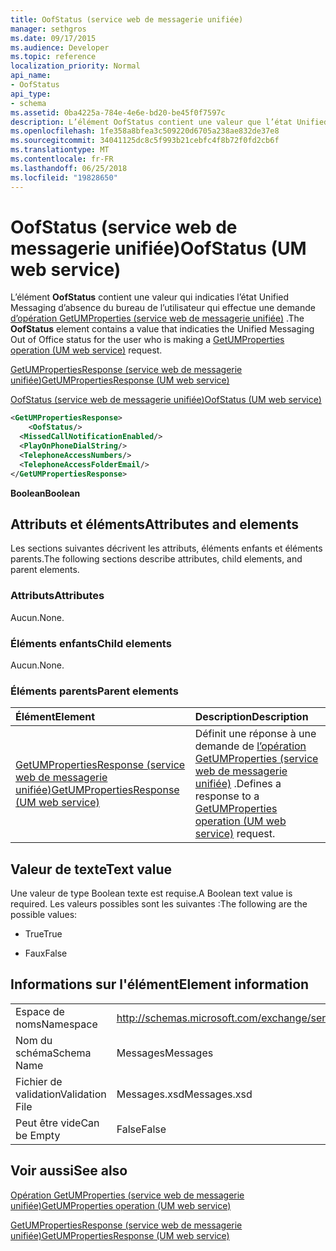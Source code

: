 ```yaml
---
title: OofStatus (service web de messagerie unifiée)
manager: sethgros
ms.date: 09/17/2015
ms.audience: Developer
ms.topic: reference
localization_priority: Normal
api_name:
- OofStatus
api_type:
- schema
ms.assetid: 0ba4225a-784e-4e6e-bd20-be45f0f7597c
description: L’élément OofStatus contient une valeur que l’état Unified Messaging d’absence du bureau de l’utilisateur qui effectue une demande de (service web de messagerie unifiée) opération GetUMProperties indicaties.
ms.openlocfilehash: 1fe358a8bfea3c509220d6705a238ae832de37e8
ms.sourcegitcommit: 34041125dc8c5f993b21cebfc4f8b72f0fd2cb6f
ms.translationtype: MT
ms.contentlocale: fr-FR
ms.lasthandoff: 06/25/2018
ms.locfileid: "19828650"
---
```

# <a name="oofstatus-um-web-service"></a><span data-ttu-id="f95ee-103">OofStatus (service web de messagerie unifiée)</span><span class="sxs-lookup"><span data-stu-id="f95ee-103">OofStatus (UM web service)</span></span>

<span data-ttu-id="f95ee-104">L’élément **OofStatus** contient une valeur qui indicaties l’état Unified Messaging d’absence du bureau de l’utilisateur qui effectue une demande [d’opération GetUMProperties (service web de messagerie unifiée)](getumproperties-operation-um-web-service.md) .</span><span class="sxs-lookup"><span data-stu-id="f95ee-104">The **OofStatus** element contains a value that indicaties the Unified Messaging Out of Office status for the user who is making a [GetUMProperties operation (UM web service)](getumproperties-operation-um-web-service.md) request.</span></span> 
  
[<span data-ttu-id="f95ee-105">GetUMPropertiesResponse (service web de messagerie unifiée)</span><span class="sxs-lookup"><span data-stu-id="f95ee-105">GetUMPropertiesResponse (UM web service)</span></span>](getumpropertiesresponse-um-web-service.md)
  
[<span data-ttu-id="f95ee-106">OofStatus (service web de messagerie unifiée)</span><span class="sxs-lookup"><span data-stu-id="f95ee-106">OofStatus (UM web service)</span></span>](oofstatus-um-web-service.md)
  
```xml
<GetUMPropertiesResponse>
    <OofStatus/>
  <MissedCallNotificationEnabled/>
  <PlayOnPhoneDialString/>
  <TelephoneAccessNumbers/>
  <TelephoneAccessFolderEmail/>
</GetUMPropertiesResponse>
```

 <span data-ttu-id="f95ee-107">**Boolean**</span><span class="sxs-lookup"><span data-stu-id="f95ee-107">**Boolean**</span></span>
## <a name="attributes-and-elements"></a><span data-ttu-id="f95ee-108">Attributs et éléments</span><span class="sxs-lookup"><span data-stu-id="f95ee-108">Attributes and elements</span></span>

<span data-ttu-id="f95ee-109">Les sections suivantes décrivent les attributs, éléments enfants et éléments parents.</span><span class="sxs-lookup"><span data-stu-id="f95ee-109">The following sections describe attributes, child elements, and parent elements.</span></span>
  
### <a name="attributes"></a><span data-ttu-id="f95ee-110">Attributs</span><span class="sxs-lookup"><span data-stu-id="f95ee-110">Attributes</span></span>

<span data-ttu-id="f95ee-111">Aucun.</span><span class="sxs-lookup"><span data-stu-id="f95ee-111">None.</span></span>
  
### <a name="child-elements"></a><span data-ttu-id="f95ee-112">Éléments enfants</span><span class="sxs-lookup"><span data-stu-id="f95ee-112">Child elements</span></span>

<span data-ttu-id="f95ee-113">Aucun.</span><span class="sxs-lookup"><span data-stu-id="f95ee-113">None.</span></span>
  
### <a name="parent-elements"></a><span data-ttu-id="f95ee-114">Éléments parents</span><span class="sxs-lookup"><span data-stu-id="f95ee-114">Parent elements</span></span>

|<span data-ttu-id="f95ee-115">**Élément**</span><span class="sxs-lookup"><span data-stu-id="f95ee-115">**Element**</span></span>|<span data-ttu-id="f95ee-116">**Description**</span><span class="sxs-lookup"><span data-stu-id="f95ee-116">**Description**</span></span>|
|:-----|:-----|
|[<span data-ttu-id="f95ee-117">GetUMPropertiesResponse (service web de messagerie unifiée)</span><span class="sxs-lookup"><span data-stu-id="f95ee-117">GetUMPropertiesResponse (UM web service)</span></span>](getumpropertiesresponse-um-web-service.md) <br/> |<span data-ttu-id="f95ee-118">Définit une réponse à une demande de [l’opération GetUMProperties (service web de messagerie unifiée)](getumproperties-operation-um-web-service.md) .</span><span class="sxs-lookup"><span data-stu-id="f95ee-118">Defines a response to a [GetUMProperties operation (UM web service)](getumproperties-operation-um-web-service.md) request.</span></span>  <br/> |
   
## <a name="text-value"></a><span data-ttu-id="f95ee-119">Valeur de texte</span><span class="sxs-lookup"><span data-stu-id="f95ee-119">Text value</span></span>

<span data-ttu-id="f95ee-120">Une valeur de type Boolean texte est requise.</span><span class="sxs-lookup"><span data-stu-id="f95ee-120">A Boolean text value is required.</span></span> <span data-ttu-id="f95ee-121">Les valeurs possibles sont les suivantes :</span><span class="sxs-lookup"><span data-stu-id="f95ee-121">The following are the possible values:</span></span>
  
- <span data-ttu-id="f95ee-122">True</span><span class="sxs-lookup"><span data-stu-id="f95ee-122">True</span></span>
    
- <span data-ttu-id="f95ee-123">Faux</span><span class="sxs-lookup"><span data-stu-id="f95ee-123">False</span></span>
    
## <a name="element-information"></a><span data-ttu-id="f95ee-124">Informations sur l'élément</span><span class="sxs-lookup"><span data-stu-id="f95ee-124">Element information</span></span>

|||
|:-----|:-----|
|<span data-ttu-id="f95ee-125">Espace de noms</span><span class="sxs-lookup"><span data-stu-id="f95ee-125">Namespace</span></span>  <br/> |http://schemas.microsoft.com/exchange/services/2006/messages  <br/> |
|<span data-ttu-id="f95ee-126">Nom du schéma</span><span class="sxs-lookup"><span data-stu-id="f95ee-126">Schema Name</span></span>  <br/> |<span data-ttu-id="f95ee-127">Messages</span><span class="sxs-lookup"><span data-stu-id="f95ee-127">Messages</span></span>  <br/> |
|<span data-ttu-id="f95ee-128">Fichier de validation</span><span class="sxs-lookup"><span data-stu-id="f95ee-128">Validation File</span></span>  <br/> |<span data-ttu-id="f95ee-129">Messages.xsd</span><span class="sxs-lookup"><span data-stu-id="f95ee-129">Messages.xsd</span></span>  <br/> |
|<span data-ttu-id="f95ee-130">Peut être vide</span><span class="sxs-lookup"><span data-stu-id="f95ee-130">Can be Empty</span></span>  <br/> |<span data-ttu-id="f95ee-131">False</span><span class="sxs-lookup"><span data-stu-id="f95ee-131">False</span></span>  <br/> |
   
## <a name="see-also"></a><span data-ttu-id="f95ee-132">Voir aussi</span><span class="sxs-lookup"><span data-stu-id="f95ee-132">See also</span></span>



[<span data-ttu-id="f95ee-133">Opération GetUMProperties (service web de messagerie unifiée)</span><span class="sxs-lookup"><span data-stu-id="f95ee-133">GetUMProperties operation (UM web service)</span></span>](getumproperties-operation-um-web-service.md)
  
[<span data-ttu-id="f95ee-134">GetUMPropertiesResponse (service web de messagerie unifiée)</span><span class="sxs-lookup"><span data-stu-id="f95ee-134">GetUMPropertiesResponse (UM web service)</span></span>](getumpropertiesresponse-um-web-service.md)

